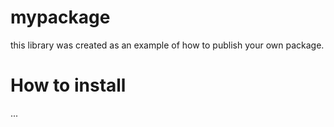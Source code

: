 # mypackage
this library was created as an example of how to publish your own package.

# How to install
...